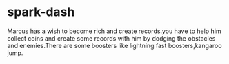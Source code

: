 # spark-dash
Marcus has a wish to become rich and create records.you have to help him collect coins and create some records with him by dodging the obstacles and enemies.There are some boosters like lightning fast boosters,kangaroo jump.
